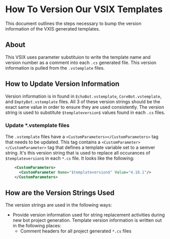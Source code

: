 # How To Version Our VSIX Templates

This document outlines the steps necessary to bump the version information of the VXIS generated templates.

## About

This VSIX uses parameter substituion to write the template name and version number as a comment into each `.cs` generated file.  This version information is pulled from the `.vstemplate` files.

## How to Update Version Information

Version information is in found in `EchoBot.vstemplate`, `CoreBot.vstemplate`, and `EmptyBot.vstemplate` files.  All 3 of these version strings should be the exact same value in order to ensure they are used consistently.  The version string is used to substitute `$templateversion$` values found in each `.cs` files.


### Update *.vstemplate files

The `.vstemplate` files have a `<CustomParameters></CustomParameters>` tag that needs to be updated.  This tag contains a `<CustomParameter></CustomParameter>` tag that defines a template variable set to a semver string.  It's this version string that is used to replace all occurances of `$templateversion$` in each `*.cs` file.  It looks like the following:

```xml
    <CustomParameters>
      <CustomParameter Name="$templateversion$" Value="4.18.1"/>         <<<-HAND-CRAFTED-semver
    </CustomParameters>
```



## How are the Version Strings Used

The version strings are used in the following ways:

- Provide version information used for string replacement activities during new bot project generation.  Template version information is written out in the following places:
    - Comment headers for all project generated `*.cs` files
